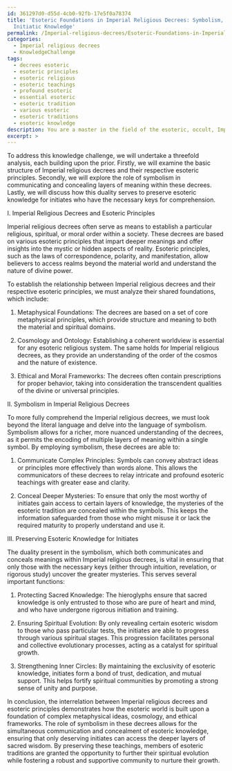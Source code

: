 ```yaml
---
id: 361297d0-d55d-4cb0-92fb-17e5f0a78374
title: 'Esoteric Foundations in Imperial Religious Decrees: Symbolism, Duality, and
  Initiatic Knowledge'
permalink: /Imperial-religious-decrees/Esoteric-Foundations-in-Imperial-Religious-Decrees-Symbolism-Duality-and-Initiatic-Knowledge/
categories:
  - Imperial religious decrees
  - KnowledgeChallenge
tags:
  - decrees esoteric
  - esoteric principles
  - esoteric religious
  - esoteric teachings
  - profound esoteric
  - essential esoteric
  - esoteric tradition
  - various esoteric
  - esoteric traditions
  - esoteric knowledge
description: You are a master in the field of the esoteric, occult, Imperial religious decrees and Education. You are a writer of tests, challenges, books and deep knowledge on Imperial religious decrees for initiates and students to gain deep insights and understanding from. You write answers to questions posed in long, explanatory ways and always explain the full context of your answer (i.e., related concepts, formulas, examples, or history), as well as the step-by-step thinking process you take to answer the challenges. Be rigorous and thorough, and summarize the key themes, ideas, and conclusions at the end.
excerpt: >
---
```

  To address this knowledge challenge, we will undertake a threefold analysis, each building upon the prior. Firstly, we will examine the basic structure of Imperial religious decrees and their respective esoteric principles. Secondly, we will explore the role of symbolism in communicating and concealing layers of meaning within these decrees. Lastly, we will discuss how this duality serves to preserve esoteric knowledge for initiates who have the necessary keys for comprehension.
  
  I. Imperial Religious Decrees and Esoteric Principles
  
  Imperial religious decrees often serve as means to establish a particular religious, spiritual, or moral order within a society. These decrees are based on various esoteric principles that impart deeper meanings and offer insights into the mystic or hidden aspects of reality. Esoteric principles, such as the laws of correspondence, polarity, and manifestation, allow believers to access realms beyond the material world and understand the nature of divine power.
  
  To establish the relationship between Imperial religious decrees and their respective esoteric principles, we must analyze their shared foundations, which include:
  
  1. Metaphysical Foundations: The decrees are based on a set of core metaphysical principles, which provide structure and meaning to both the material and spiritual domains.
  
  2. Cosmology and Ontology: Establishing a coherent worldview is essential for any esoteric religious system. The same holds for Imperial religious decrees, as they provide an understanding of the order of the cosmos and the nature of existence.
  
  3. Ethical and Moral Frameworks: The decrees often contain prescriptions for proper behavior, taking into consideration the transcendent qualities of the divine or universal principles.
  
  II. Symbolism in Imperial Religious Decrees
  
  To more fully comprehend the Imperial religious decrees, we must look beyond the literal language and delve into the language of symbolism. Symbolism allows for a richer, more nuanced understanding of the decrees, as it permits the encoding of multiple layers of meaning within a single symbol. By employing symbolism, these decrees are able to:
  
  1. Communicate Complex Principles: Symbols can convey abstract ideas or principles more effectively than words alone. This allows the communicators of these decrees to relay intricate and profound esoteric teachings with greater ease and clarity.
  
  2. Conceal Deeper Mysteries: To ensure that only the most worthy of initiates gain access to certain layers of knowledge, the mysteries of the esoteric tradition are concealed within the symbols. This keeps the information safeguarded from those who might misuse it or lack the required maturity to properly understand and use it.
  
  III. Preserving Esoteric Knowledge for Initiates
  
  The duality present in the symbolism, which both communicates and conceals meanings within Imperial religious decrees, is vital in ensuring that only those with the necessary keys (either through intuition, revelation, or rigorous study) uncover the greater mysteries. This serves several important functions:
  
  1. Protecting Sacred Knowledge: The hieroglyphs ensure that sacred knowledge is only entrusted to those who are pure of heart and mind, and who have undergone rigorous initiation and training.
  
  2. Ensuring Spiritual Evolution: By only revealing certain esoteric wisdom to those who pass particular tests, the initiates are able to progress through various spiritual stages. This progression facilitates personal and collective evolutionary processes, acting as a catalyst for spiritual growth.
  
  3. Strengthening Inner Circles: By maintaining the exclusivity of esoteric knowledge, initiates form a bond of trust, dedication, and mutual support. This helps fortify spiritual communities by promoting a strong sense of unity and purpose.
  
  In conclusion, the interrelation between Imperial religious decrees and esoteric principles demonstrates how the esoteric world is built upon a foundation of complex metaphysical ideas, cosmology, and ethical frameworks. The role of symbolism in these decrees allows for the simultaneous communication and concealment of esoteric knowledge, ensuring that only deserving initiates can access the deeper layers of sacred wisdom. By preserving these teachings, members of esoteric traditions are granted the opportunity to further their spiritual evolution while fostering a robust and supportive community to nurture their growth.
